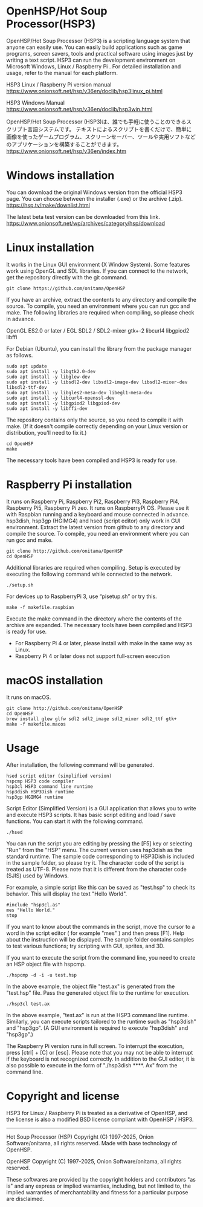 # OpenHSP/Hot Soup Processor(HSP3)

OpenHSP/Hot Soup Processor (HSP3) is a scripting language system that anyone can easily use. You can easily build applications such as game programs, screen savers, tools and practical software using images just by writing a text script.
HSP3 can run the development environment on Microsoft Windows, Linux / Raspberry Pi . For detailed installation and usage, refer to the manual for each platform.

HSP3 Linux / Raspberry Pi version manual
https://www.onionsoft.net/hsp/v36en/doclib/hsp3linux_pi.html

HSP3 Windows Manual
https://www.onionsoft.net/hsp/v36en/doclib/hsp3win.html

OpenHSP/Hot Soup Processor  (HSP3)は、誰でも手軽に使うことのできるスクリプト言語システムです。 テキストによるスクリプトを書くだけで、簡単に画像を使ったゲームプログラム、スクリーンセーバー、ツールや実用ソフトなどのアプリケーションを構築することができます。
https://www.onionsoft.net/hsp/v36en/index.htm


# Windows installation

You can download the original Windows version from the official HSP3 page.
You can choose between the installer (.exe) or the archive (.zip).
https://hsp.tv/make/downlist.html

The latest beta test version can be downloaded from this link.
https://www.onionsoft.net/wp/archives/category/hsp/download


# Linux installation

It works in the Linux GUI environment (X Window System). Some features work using OpenGL and SDL libraries. If you can connect to the network, get the repository directly with the git command.

	git clone https://github.com/onitama/OpenHSP

If you have an archive, extract the contents to any directory and compile the source. To compile, you need an environment where you can run gcc and make. The following libraries are required when compiling, so please check in advance.

OpenGL ES2.0 or later / EGL
	SDL2 / SDL2-mixer
	gtk+-2
	libcurl4
	libgpiod2
	libffi

For Debian (Ubuntu), you can install the library from the package manager as follows.

	sudo apt update
	sudo apt install -y libgtk2.0-dev
	sudo apt install -y libglew-dev
	sudo apt install -y libsdl2-dev libsdl2-image-dev libsdl2-mixer-dev libsdl2-ttf-dev
	sudo apt install -y libgles2-mesa-dev libegl1-mesa-dev
	sudo apt install -y libcurl4-openssl-dev
	sudo apt install -y libgpiod2 libgpiod-dev
	sudo apt install -y libffi-dev

The repository contains only the source, so you need to compile it with make. (If it doesn't compile correctly depending on your Linux version or distribution, you'll need to fix it.)

	cd OpenHSP
	make

The necessary tools have been compiled and HSP3 is ready for use.


# Raspberry Pi installation

It runs on Raspberry Pi, Raspberry Pi2, Raspberry Pi3, Raspberry Pi4, Raspberry Pi5, Raspberry Pi zeo.
It runs on RaspberryPi OS.
Please use it with Raspbian running and a keyboard and mouse connected in advance.
hsp3dish, hsp3gp (HGIMG4) and hsed (script editor) only work in GUI environment.
Extract the latest version from github to any directory and compile the source. To compile, you need an environment where you can run gcc and make.

	git clone http://github.com/onitama/OpenHSP
	cd OpenHSP

Additional libraries are required when compiling. Setup is executed by executing the following command while connected to the network.

	./setup.sh

For devices up to RaspberryPi 3, use “pisetup.sh” or try this.

	make -f makefile.raspbian

Execute the make command in the directory where the contents of the archive are expanded. The necessary tools have been compiled and HSP3 is ready for use.
* For Raspberry Pi 4 or later, please install with make in the same way as Linux.
* Raspberry Pi 4 or later does not support full-screen execution

# macOS installation

It runs on macOS.

	git clone http://github.com/onitama/OpenHSP
	cd OpenHSP
	brew install glew glfw sdl2 sdl2_image sdl2_mixer sdl2_ttf gtk+
	make -f makefile.macos

# Usage

After installation, the following command will be generated.

	hsed script editor (simplified version)
	hspcmp HSP3 code compiler
	hsp3cl HSP3 command line runtime
	hsp3dish HSP3Dish runtime
	hsp3gp HGIMG4 runtime

Script Editor (Simplified Version) is a GUI application that allows you to write and execute HSP3 scripts. It has basic script editing and load / save functions. You can start it with the following command.

	./hsed

You can run the script you are editing by pressing the [F5] key or selecting "Run" from the "HSP" menu. The current version uses hsp3dish as the standard runtime. The sample code corresponding to HSP3Dish is included in the sample folder, so please try it. The character code of the script is treated as UTF-8. Please note that it is different from the character code (SJIS) used by Windows.

For example, a simple script like this can be saved as "test.hsp" to check its behavior. This will display the text "Hello World".

	#include "hsp3cl.as"
	mes "Hello World."
	stop

If you want to know about the commands in the script, move the cursor to a word in the script editor ( for example "mes" ) and then press [F1]. Help about the instruction will be displayed.
The sample folder contains samples to test various functions; try scripting with GUI, sprites, and 3D.

If you want to execute the script from the command line, you need to create an HSP object file with hspcmp.

	./hspcmp -d -i -u test.hsp

In the above example, the object file "test.ax" is generated from the "test.hsp" file. Pass the generated object file to the runtime for execution.

	./hsp3cl test.ax

In the above example, "test.ax" is run at the HSP3 command line runtime. Similarly, you can execute scripts tailored to the runtime such as "hsp3dish" and "hsp3gp". (A GUI environment is required to execute "hsp3dish" and "hsp3gp".)

The Raspberry Pi version runs in full screen. To interrupt the execution, press [ctrl] + [C] or [esc]. Please note that you may not be able to interrupt if the keyboard is not recognized correctly. In addition to the GUI editor, it is also possible to execute in the form of "./hsp3dish ****. Ax" from the command line.


# Copyright and license

HSP3 for Linux / Raspberry Pi is treated as a derivative of OpenHSP, and the license is also a modified BSD license compliant with OpenHSP / HSP3.

-------------------------------------------------------------------------------
Hot Soup Processor (HSP)
Copyright (C) 1997-2025, Onion Software/onitama, all rights reserved.
Made with base technology of OpenHSP.

OpenHSP
Copyright (C) 1997-2025, Onion Software/onitama, all rights reserved.

These softwares are provided by the copyright holders and contributors "as is" and
any express or implied warranties, including, but not limited to, the implied
warranties of merchantability and fitness for a particular purpose are disclaimed.

